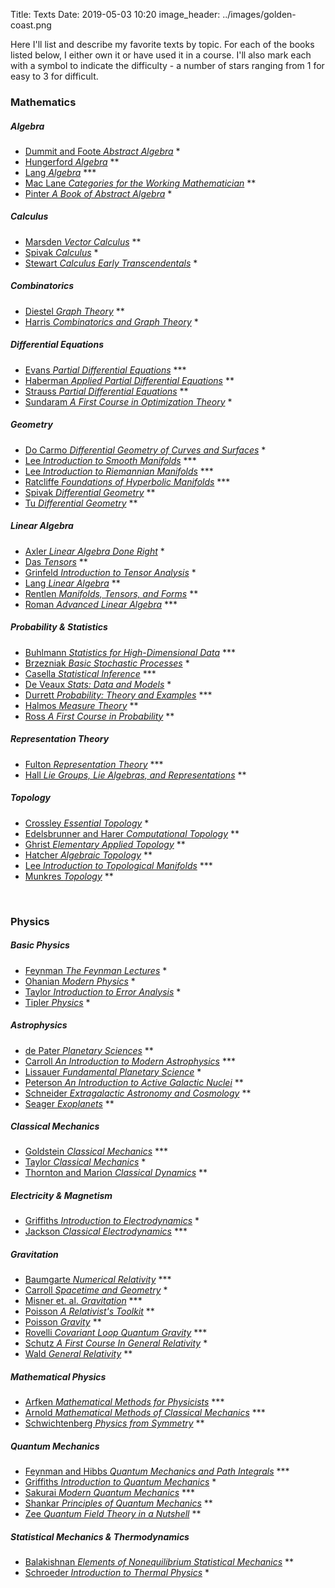 Title: Texts
Date: 2019-05-03 10:20
image_header: ../images/golden-coast.png


Here I'll list and describe my favorite texts by topic. For each of the books listed below, I either own it or have 
used it in a course. I'll also mark each with a symbol to indicate the difficulty - a number of stars ranging from 1 for 
easy to 3 for difficult.


### Mathematics

##### Algebra
- [Dummit and Foote _Abstract Algebra_](https://amzn.to/2Vk3CTe) *
- [Hungerford _Algebra_](https://amzn.to/2VMu7ji) **
- [Lang _Algebra_](https://amzn.to/2DNslo2) ***
- [Mac Lane _Categories for the Working Mathematician_](https://amzn.to/2GVRTQt) **
- [Pinter _A Book of Abstract Algebra_](https://amzn.to/2DMolE9) *

##### Calculus
- [Marsden _Vector Calculus_](https://amzn.to/2GUCAYv) **
- [Spivak _Calculus_](https://amzn.to/2JeGu0R) *
- [Stewart _Calculus Early Transcendentals_](https://amzn.to/2DNNPBf) *

##### Combinatorics
- [Diestel _Graph Theory_](https://amzn.to/2H0sTZz) **
- [Harris _Combinatorics and Graph Theory_](https://amzn.to/2Vc1T26) *

##### Differential Equations
- [Evans _Partial Differential Equations_](https://amzn.to/2ZUPzln) ***
- [Haberman _Applied Partial Differential Equations_](https://amzn.to/2VFZV9H) **
- [Strauss _Partial Differential Equations_](https://amzn.to/2DLMLh4) **
- [Sundaram _A First Course in Optimization Theory_](https://amzn.to/2VMAh2U) *

##### Geometry
- [Do Carmo _Differential Geometry of Curves and Surfaces_](https://amzn.to/2V0H4lg) *
- [Lee _Introduction to Smooth Manifolds_](https://amzn.to/2VBhwQb) ***
- [Lee _Introduction to Riemannian Manifolds_](https://amzn.to/2VcDYja) ***
- [Ratcliffe _Foundations of Hyperbolic Manifolds_](https://amzn.to/2vCxhYh) ***
- [Spivak _Differential Geometry_](https://amzn.to/2LnUeJp) **
- [Tu _Differential Geometry_](https://amzn.to/2vEjyQG) **

##### Linear Algebra
- [Axler _Linear Algebra Done Right_](https://amzn.to/2VcE628) *
- [Das _Tensors_](https://amzn.to/2VeMtKv) **
- [Grinfeld _Introduction to Tensor Analysis_](https://amzn.to/2VgIxsA) *
- [Lang _Linear Algebra_](https://amzn.to/2VJBw31) **
- [Rentlen _Manifolds, Tensors, and Forms_](https://amzn.to/2VNH24u) **
- [Roman _Advanced Linear Algebra_](https://amzn.to/2VGXC63) ***

##### Probability & Statistics
- [Buhlmann _Statistics for High-Dimensional Data_](https://amzn.to/2VI6Wqu) ***
- [Brzezniak _Basic Stochastic Processes_](https://amzn.to/2LhWlyq) *
- [Casella _Statistical Inference_](https://amzn.to/2VIRGtq) ***
- [De Veaux _Stats: Data and Models_](https://amzn.to/2LjOIaM) *
- [Durrett _Probability: Theory and Examples_](https://amzn.to/2vCxZVy) ***
- [Halmos _Measure Theory_](https://amzn.to/2LjRHjz) **
- [Ross _A First Course in Probability_](https://amzn.to/2H1ompW) **

##### Representation Theory
- [Fulton _Representation Theory_](https://amzn.to/2VgKa9G) ***
- [Hall _Lie Groups, Lie Algebras, and Representations_](https://amzn.to/2Vg63Gg) **

##### Topology
- [Crossley _Essential Topology_](https://amzn.to/2Vdj6bB) *
- [Edelsbrunner and Harer _Computational Topology_](https://amzn.to/2VDxx8d) **
- [Ghrist _Elementary Applied Topology_](https://amzn.to/2DNQnzj) **
- [Hatcher _Algebraic Topology_](https://amzn.to/2VeNfHp) **
- [Lee _Introduction to Topological Manifolds_](https://amzn.to/2VNdLqA) ***
- [Munkres _Topology_](https://amzn.to/2DHWODZ) **


<br>

### Physics

##### Basic Physics
- [Feynman _The Feynman Lectures_](https://amzn.to/2VGYoQv) *
- [Ohanian _Modern Physics_](https://amzn.to/2JfgnqP) *
- [Taylor _Introduction to Error Analysis_](https://amzn.to/2Y9kj0t) *
- [Tipler _Physics_](https://amzn.to/2H3nJfG) *

##### Astrophysics
- [de Pater _Planetary Sciences_](https://amzn.to/2DNjSkS) **
- [Carroll _An Introduction to Modern Astrophysics_](https://amzn.to/2Vc3u86) ***
- [Lissauer _Fundamental Planetary Science_](https://amzn.to/2WopnNQ) *
- [Peterson _An Introduction to Active Galactic Nuclei_](https://amzn.to/2LjPq7W) **
- [Schneider _Extragalactic Astronomy and Cosmology_](https://amzn.to/2VQsf9z) **
- [Seager _Exoplanets_](https://amzn.to/2DOfPop) **

##### Classical Mechanics
- [Goldstein _Classical Mechanics_](https://amzn.to/2Jh4iRR) ***
- [Taylor _Classical Mechanics_](https://amzn.to/2DOKHFb) *
- [Thornton and Marion _Classical Dynamics_](https://amzn.to/2VcPYB3) **

##### Electricity & Magnetism
- [Griffiths _Introduction to Electrodynamics_](https://amzn.to/2LjSvF7) *
- [Jackson _Classical Electrodynamics_](https://amzn.to/2PO7rdk) ***

##### Gravitation
- [Baumgarte _Numerical Relativity_](https://amzn.to/2DNEyci) ***
- [Carroll _Spacetime and Geometry_](https://amzn.to/2DN31hL) *
- [Misner et. al. _Gravitation_](https://amzn.to/2H0Tm9F) ***
- [Poisson _A Relativist's Toolkit_](https://amzn.to/2H262gr) **
- [Poisson _Gravity_](https://amzn.to/2Jg7xsX) **
- [Rovelli _Covariant Loop Quantum Gravity_](https://amzn.to/2WnIZBV) ***
- [Schutz _A First Course In General Relativity_](https://amzn.to/2VJ03VM) *
- [Wald _General Relativity_](https://amzn.to/2LldLu7) **

##### Mathematical Physics
- [Arfken _Mathematical Methods for Physicists_](https://amzn.to/2DOLNk7) ***
- [Arnold _Mathematical Methods of Classical Mechanics_](https://amzn.to/2Lnp7hn) ***
- [Schwichtenberg _Physics from Symmetry_](https://amzn.to/2VQsDF3) **

##### Quantum Mechanics
- [Feynman and Hibbs _Quantum Mechanics and Path Integrals_](https://amzn.to/2Y3TSsV) ***
- [Griffiths _Introduction to Quantum Mechanics_](https://amzn.to/2DOAMiT) *
- [Sakurai _Modern Quantum Mechanics_](https://amzn.to/2WiTnL8) ***
- [Shankar _Principles of Quantum Mechanics_](https://amzn.to/2VHqfA5) **
- [Zee _Quantum Field Theory in a Nutshell_](https://amzn.to/2LAQ5Cj) **

##### Statistical Mechanics & Thermodynamics
- [Balakishnan _Elements of Nonequilibrium Statistical Mechanics_](https://amzn.to/2DNnUcC) **
- [Schroeder _Introduction to Thermal Physics_](https://amzn.to/2VECzkP) *

<br>
<br>

